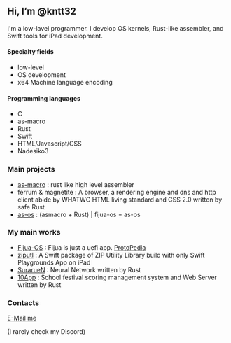 ## Hi, I’m @kntt32
I'm a low-lavel programmer. I develop OS kernels, Rust-like assembler, and Swift tools for iPad development.

#### Specialty fields
- low-level
- OS development
- x64 Machine language encoding

#### Programming languages
- C
- as-macro
- Rust
- Swift
- HTML/Javascript/CSS
- Nadesiko3

### Main projects
- [as-macro](https://github.com/kntt32/as-macro) : rust like high level assembler
- ferrum & magnetite : A browser, a rendering engine and dns and http client abide by WHATWG HTML living standard and CSS 2.0 written by safe Rust
- [as-os](https://www.github.com/kntt32/as-os) : (asmacro + Rust) | fijua-os = as-os

### My main works
- [Fijua-OS](https://github.com/kntt32/Fijua-OS) : Fijua is just a uefi app. [ProtoPedia](https://protopedia.net/prototype/5674)
- [ziputl](https://github.com/kntt32/ziputl) : A Swift package of ZIP Utility Library build with only Swift Playgrounds App on iPad
- [SurarueN](https://github.com/kntt32/SurarueN) : Neural Network written by Rust
- [10App](https://github.com/kntt32/10App) : School festival scoring management system and Web Server written by Rust

### Contacts
[E-Mail me](mailto:knt.t@outlook.com)

(I rarely check my Discord)

<!---
kntt32/kntt32 is a ✨ special ✨ repository because its `README.md` (this file) appears on your GitHub profile.
You can click the Preview link to take a look at your changes.
--->
